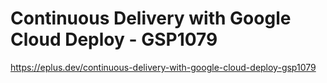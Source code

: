 # Continuous Delivery with Google Cloud Deploy - GSP1079

<https://eplus.dev/continuous-delivery-with-google-cloud-deploy-gsp1079>